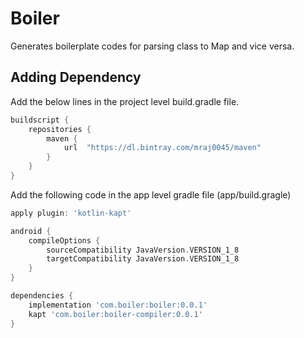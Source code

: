 # Boiler

Generates boilerplate codes for parsing class to Map and vice versa.

## Adding Dependency

Add the below lines in the project level build.gradle file.

```groovy
buildscript {
    repositories {
        maven {
            url  "https://dl.bintray.com/mraj0045/maven"
        }
    }
}
```

Add the following code in the app level gradle file (app/build.gragle)

```groovy
apply plugin: 'kotlin-kapt'

android {
    compileOptions {
        sourceCompatibility JavaVersion.VERSION_1_8
        targetCompatibility JavaVersion.VERSION_1_8
    }
}

dependencies {
    implementation 'com.boiler:boiler:0.0.1'
    kapt 'com.boiler:boiler-compiler:0.0.1'
}
```
